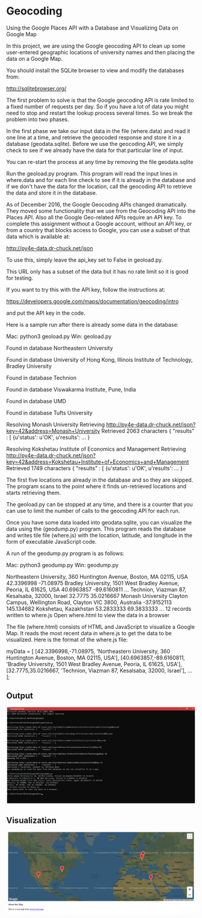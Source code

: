 # Geocoding
Using the Google Places API with a Database and
Visualizing Data on Google Map

In this project, we are using the Google geocoding API
to clean up some user-entered geographic locations of
university names and then placing the data on a Google
Map.

You should install the SQLite browser to view and modify
the databases from:

http://sqlitebrowser.org/

The first problem to solve is that the Google geocoding
API is rate limited to a fixed number of requests per day.
So if you have a lot of data you might need to stop and
restart the lookup process several times.  So we break
the problem into two phases.

In the first phase we take our input data in the file
(where.data) and read it one line at a time, and retrieve the
geocoded response and store it in a database (geodata.sqlite).
Before we use the geocoding API, we simply check to see if
we already have the data for that particular line of input.

You can re-start the process at any time by removing the file
geodata.sqlite

Run the geoload.py program.   This program will read the input
lines in where.data and for each line check to see if it is already
in the database and if we don't have the data for the location,
call the geocoding API to retrieve the data and store it in
the database.

As of December 2016, the Google Geocoding APIs changed dramatically.
They moved some functionality that we use from the Geocoding API
into the Places API.  Also all the Google Geo-related APIs require an
API key. To complete this assignment without a Google account,
without an API key, or from a country that blocks
access to Google, you can use a subset of that data which is
available at:

http://py4e-data.dr-chuck.net/json

To use this, simply leave the api_key set to False in 
geoload.py.

This URL only has a subset of the data but it has no rate limit so
it is good for testing.

If you want to try this with the API key, follow the
instructions at:

https://developers.google.com/maps/documentation/geocoding/intro

and put the API key in the code.


Here is a sample run after there is already some data in the
database:

Mac: python3 geoload.py
Win: geoload.py

Found in database  Northeastern University

Found in database  University of Hong Kong, Illinois Institute of Technology, Bradley University

Found in database  Technion

Found in database  Viswakarma Institute, Pune, India

Found in database  UMD

Found in database  Tufts University

Resolving Monash University
Retrieving http://py4e-data.dr-chuck.net/json?key=42&address=Monash+University
Retrieved 2063 characters {    "results" : [
{u'status': u'OK', u'results': ... }

Resolving Kokshetau Institute of Economics and Management
Retrieving http://py4e-data.dr-chuck.net/json?key=42&address=Kokshetau+Institute+of+Economics+and+Management
Retrieved 1749 characters {    "results" : [
{u'status': u'OK', u'results': ... }

The first five locations are already in the database and so they
are skipped.  The program scans to the point where it finds un-retrieved
locations and starts retrieving them.

The geoload.py can be stopped at any time, and there is a counter
that you can use to limit the number of calls to the geocoding
API for each run.

Once you have some data loaded into geodata.sqlite, you can
visualize the data using the (geodump.py) program.  This
program reads the database and writes tile file (where.js)
with the location, latitude, and longitude in the form of
executable JavaScript code.

A run of the geodump.py program is as follows:

Mac: python3 geodump.py
Win: geodump.py

Northeastern University, 360 Huntington Avenue, Boston, MA 02115, USA 42.3396998 -71.08975
Bradley University, 1501 West Bradley Avenue, Peoria, IL 61625, USA 40.6963857 -89.6160811
...
Technion, Viazman 87, Kesalsaba, 32000, Israel 32.7775 35.0216667
Monash University Clayton Campus, Wellington Road, Clayton VIC 3800, Australia -37.9152113 145.134682
Kokshetau, Kazakhstan 53.2833333 69.3833333
...
12 records written to where.js
Open where.html to view the data in a browser

The file (where.html) consists of HTML and JavaScript to visualize
a Google Map.  It reads the most recent data in where.js to get
the data to be visualized.  Here is the format of the where.js file:

myData = [
[42.3396998,-71.08975, 'Northeastern University, 360 Huntington Avenue, Boston, MA 02115, USA'],
[40.6963857,-89.6160811, 'Bradley University, 1501 West Bradley Avenue, Peoria, IL 61625, USA'],
[32.7775,35.0216667, 'Technion, Viazman 87, Kesalsaba, 32000, Israel'],
   ...
];

## Output

<p align="center">
  <a href="" rel="noopener">
 <img width=500px src="output.png"></a>
</p>

## Visualization 

<p align="center">
  <a href="" rel="noopener">
 <img width=500px src="visualization.png"></a>
</p>
